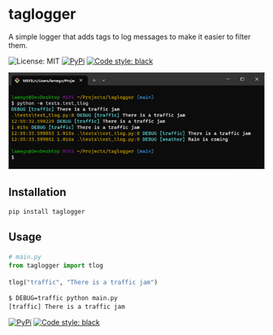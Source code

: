 # taglogger

A simple logger that adds tags to log messages to make it easier to filter them.

![License: MIT](https://img.shields.io/github/license/joaompinto/taglogger?style=for-the-badge&color=%23007ec6)
[![PyPi](https://img.shields.io/pypi/v/lxcraft.svg?style=for-the-badge&color=%23007ec6)](https://pypi.python.org/pypi/taglogger)
[![Code style: black](https://img.shields.io/badge/code%20style-black-000000.svg?style=for-the-badge)](https://github.com/ambv/black)

<p align="center">
  <a href="https://ko-fi.com/J3J8KWTF">
    <img src="imgs\taglogger.png">
  </a>
</p>


## Installation

```bash
pip install taglogger
```

## Usage

```python
# main.py
from taglogger import tlog

tlog("traffic", "There is a traffic jam")
```

```bash
$ DEBUG=traffic python main.py
[traffic] There is a traffic jam
```


[![PyPi](https://img.shields.io/pypi/v/taglogger.svg?style=flat-square)](https://pypi.python.org/pypi/taglogger)
[![Code style: black](https://img.shields.io/badge/code%20style-black-000000.svg?style=flat-square)](https://github.com/ambv/black)

